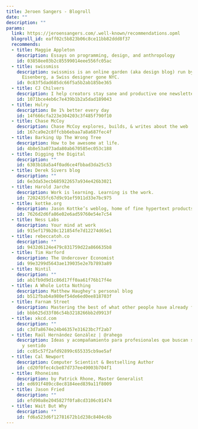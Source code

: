 ```yaml
---
title: Jeroen Sangers - Blogroll
date: ""
description: ""
params:
  link: https://jeroensangers.com/.well-known/recommendations.opml
  blogroll_id: eaff02c5b823b06c8ce11bb82ddd8f37
  recommends:
  - title: Maggie Appleton
    description: Essays on programming, design, and anthropology
    id: 03858ee03b2c85599014eee556fc05ac
  - title: swissmiss
    description: swissmiss is an online garden (aka design blog) run by Tina Roth
      Eisenberg, a Swiss designer gone NYC.
    id: 0c83f5dad685dc66f5a5b2ab185be365
  - title: CJ Chilvers
    description: I help creators stay sane and productive one newsletter at a time.
    id: 1071bce4eb6c7e439b1b2a5dad189043
  - title: Hulry
    description: Be 1% better every day
    id: 14f666cfa223e304203c3f485f790f10
  - title: Chase McCoy
    description: Chase McCoy explores, builds, & writes about the web
    id: 167ca9e2c8ffcbb6ebaa7a8a687fec4f
  - title: Barking Up The Wrong Tree
    description: How to be awesome at life.
    id: 4b8e53a073ada80ab670585ec053c188
  - title: Digging the Digital
    description: ""
    id: 6303b18a5a4f0ad6ce4fbbad3da25c53
  - title: Derek Sivers blog
    description: ""
    id: 6e3da53ecb685922657a934e426b3021
  - title: Harold Jarche
    description: Work is learning. Learning is the work.
    id: 7202435fc67d9c91ef5911d33e7bc975
  - title: kottke.org
    description: Jason Kottke’s weblog, home of fine hypertext products since 1998
    id: 7626d2d6fa86e02e6ad59760e54e7c54
  - title: Ness Labs
    description: Your mind at work
    id: 915ef179b20c121854fe7d12274d65e1
  - title: rebeccatoh.co
    description: ""
    id: 9432d6124e479c831759d22a866635b8
  - title: Tim Harford
    description: The Undercover Economist
    id: 99e3299d5643ae139035e2e7b7893a89
  - title: Nintil
    description: ""
    id: ab1fb9d9d1c86d17ff0aa61f76b17f4e
  - title: A Whole Lotta Nothing
    description: Matthew Haughey's personal blog
    id: b512fbab4a980ef54de6ed0ee818703f
  - title: Farnam Street
    description: Mastering the best of what other people have already figured out
    id: bbb625d33f86c54b3218266bb2d9913f
  - title: xkcd.com
    description: ""
    id: c3d7a8674e24b46357e31623bc7f2ab7
  - title: Raúl Hernández González | @rahego
    description: Ideas y acompañamiento para profesionales que buscan sencillez, equilibrio
      y sentido
    id: cc85c57f2afd92899c655335cb9ae5af
  - title: Cal Newport
    description: Computer Scientist & Bestselling Author
    id: cd20f0fec4cbe87d737ee49003b704f1
  - title: Rhoneisms
    description: by Patrick Rhone, Master Generalist
    id: ed691f489cc8ec8184eed839a11f8009
  - title: Jason Fried
    description: ""
    id: efd90a8e2045827f0fa8cd3106c01474
  - title: Wait But Why
    description: ""
    id: fd6a523d6f12781672b1d238c8404c6b
---
```

